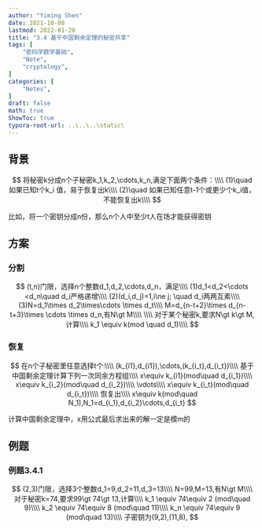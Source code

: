 ```yaml
---
author: "Yiming Shen"
date: 2021-10-08
lastmod: 2022-01-20
title: "3.4 基于中国剩余定理的秘密共享"
tags: [
    "密码学数学基础",
    "Note",
    "cryptology",
]
categories: [
    "Notes",
]
draft: false
math: true
ShowToc: true
typora-root-url: ..\..\..\static\
---
```


## 背景

$$
将秘密k分成n个子秘密k_1,k_2,\cdots,k_n,满足下面两个条件：\\\\
(1)\quad 如果已知t个k_i 值，易于恢复出k\\\\
(2)\quad 如果已知任意t-1个或更少个k_i值，不能恢复出k\\\\
$$

比如，将一个密钥分成n份，那么n个人中至少t人在场才能获得密钥

## 方案

### 分割

$$
(t,n)门限，选择n个整数d_1,d_2,\cdots,d_n，满足\\\\
(1)d_1<d_2<\cdots <d_n\quad d_i严格递增\\\\
(2)(d_i,d_j)=1,i\ne j; \quad d_i两两互素\\\\
(3)N=d_1\times d_2\times\cdots \times d_t\\\\
    M=d_{n-t+2}\times d_{n-t+3}\times \cdots \times d_n,有N\gt M\\\\
    \\\\
    对于某个秘密k,要求N\gt k\gt M, 计算\\\\
    k_1 \equiv k(mod \quad d_1)\\\\
$$

### 恢复

$$
在n个子秘密里任意选择t个:\\\\
(k_{i1},d_{i1}),\cdots,(k_{i_t},d_{i_t})\\\\
基于中国剩余定理计算下列一次同余方程组\\\\
x\equiv k_{i1}(mod\quad d_{i_1})\\\\
x\equiv k_{i_2}(mod\quad d_{i_2})\\\\
\vdots\\\\
x\equiv k_{i_t}(mod\quad d_{i_t})\\\\
恢复出\\\\
x\equiv k(mod\quad N_1),N_1=d_{i_1},d_{i_2}\cdots,d_{i_t}
$$

计算中国剩余定理中，x用公式最后求出来的解一定是模m的

## 例题

### 例题3.4.1

$$
(2,3)门限，选择3个整数d_1=9,d_2=11,d_3=13\\\\
N=99,M=13,有N\gt M\\\\
对于秘密k=74,要求99\gt 74\gt 13,计算\\\\
k_1 \equiv 74\equiv 2 (mod\quad 9)\\\\
k_2 \equiv 74\equiv 8 (mod\quad 11)\\\\
k_n \equiv 74\equiv 9 (mod\quad 13)\\\\
子密钥为(9,2),(11,8),
$$
